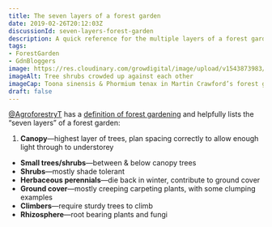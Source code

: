 ```yaml
---
title: The seven layers of a forest garden
date: 2019-02-26T20:12:03Z
discussionId: seven-layers-forest-garden
description: A quick reference for the multiple layers of a forest garden, because I can only ever remember 3 of them (see my logo)…
tags: 
- ForestGarden
- GdnBloggers
image: https://res.cloudinary.com/growdigital/image/upload/v1543873983/toona-sinensis-new-zealand-flax-41164041491.jpg
imageAlt: Tree shrubs crowded up against each other
imageCap: Toona sinensis & Phormium tenax in Martin Crawford’s forest garden
draft: false
---
```


[@AgroforestryT](https://mobile.twitter.com/AgroforestryT) has a [definition of forest gardening](https://www.agroforestry.co.uk/about-agroforestry/forest-gardening/) and helpfully lists the “seven layers” of a forest garden:

1. **Canopy**—highest layer of trees, plan spacing correctly to allow enough light through to understorey
* **Small trees/shrubs**—between & below canopy trees
* **Shrubs**—mostly shade tolerant
* **Herbaceous perennials**—die back in winter, contribute to ground cover
* **Ground cover**—mostly creeping carpeting plants, with some clumping examples
* **Climbers**—require sturdy trees to climb
* **Rhizosphere**—root bearing plants and fungi
